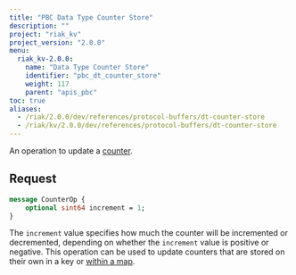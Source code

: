```yaml
---
title: "PBC Data Type Counter Store"
description: ""
project: "riak_kv"
project_version: "2.0.0"
menu:
  riak_kv-2.0.0:
    name: "Data Type Counter Store"
    identifier: "pbc_dt_counter_store"
    weight: 117
    parent: "apis_pbc"
toc: true
aliases:
  - /riak/2.0.0/dev/references/protocol-buffers/dt-counter-store
  - /riak/kv/2.0.0/dev/references/protocol-buffers/dt-counter-store
---
```


An operation to update a [counter](/riak/kv/2.0.0/developing/data-types).

## Request

```protobuf
message CounterOp {
    optional sint64 increment = 1;
}
```

The `increment` value specifies how much the counter will be incremented
or decremented, depending on whether the `increment` value is positive
or negative. This operation can be used to update counters that are
stored on their own in a key or [within a map](/riak/kv/2.0.0/developing/api/protocol-buffers/dt-map-store).
